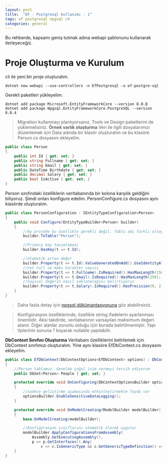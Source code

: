 ```yaml
---
layout: post
title:  "EF - Postgresql kullanımı - 1"
tags: ef postgresql npgsql c#
categories: general
---
```

Bu rehberde, kapsamı geniş tutmak adına webapi şablonunu kullanarak ilerleyeceğiz.
# Proje Oluşturma ve Kurulum
cli ile yeni bir proje oluşturalım.
``` shell
dotnet new webapi --use-controllers -n EfPostgresql -o ef-postgre-sql
```
Gerekli paketleri yükleyelim:

``` shell
dotnet add package Microsoft.EntityFrameworkCore --version 8.0.8
dotnet add package Npgsql.EntityFrameworkCore.PostgreSQL --version 8.0.4
```
> Migration kullanmayı planlıyorsanız, Tools ve Design paketlerini de yüklemelisiniz.
**Örnek varlık oluşturma**
Veri ile ilgili dosyalarımızı düzenlemek için Data adında bir klasör oluşturalım ve bu klasöre Person.cs dosyasını ekleyelim.

``` csharp
public class Person
{
    public int Id { get; set; }
    public string Fullname { get; set; }
    public string Email { get; set; }
    public DateTime Birthdate { get; set; }
    public decimal Salary { get; set; }
    public bool IsActive { get; set; }
}
```
Person sınıfındaki özelliklerin veritabanında bir kolona karşılık geldiğini biliyoruz. Şimdi onları konfigure edelim.
PersonConfigure.cs dosyasını aynı klasörde oluşturalım.
``` csharp
public class PersonConfiguration : IEntityTypeConfiguration<Person>
{
    public void Configure(EntityTypeBuilder<Person> builder)
    {
        //bu projede bu özellikle gerekli değil. Tablo adı farklı olsaydı gerekli olacaktı
        builder.ToTable("Person");

        //Primary key tanımlaması
        builder.HasKey(t => t.Id);

        //otomatik artan değer
        builder.Property(t => t.Id).ValueGeneratedOnAdd().UseIdentityAlwaysColumn();
        //not null ve maks karakter sayısı
        builder.Property(t => t.Fullname).IsRequired().HasMaxLength(150);
        builder.Property(t => t.Email).IsRequired().HasMaxLength(250);
        //Sayısal değerin nasıl saklanacağını belirtiyoruz
        builder.Property(t => t.Salary).IsRequired().HasPrecision(8, 2);
    }
}
```
> Daha fazla detay için [npgsql dökümantasyonuna](https://www.npgsql.org/efcore/index.html) göz atabilirsiniz.

> Konfigürasyon özelliklerinde, özellikle string ifadelerin ayarlanması önemlidir. Aksi takdirde, veritabanının varsayılan maksimum değeri atanır. Diğer alanlar zorunlu olduğu için burada belirtilmemiştir. Yapı tiplerinin sonuna ? koyarak nullable yapılabilir.

**DbContext Sınıfını Oluşturma**
Veritabanı özelliklerini belirlemek için DbContext sınıfımızı oluşturalım. Yine aynı klasöre EfDbContext.cs dosyasını ekleyelim.

``` csharp
public class EfDbContext(DbContextOptions<EfDbContext> options) : DbContext(options)
{
    //Person tablomuz. Genelde çoğul isim vermeyi tercih ediyorum
    public DbSet<Person> People { get; set; }

    protected override void OnConfiguring(DbContextOptionsBuilder optionsBuilder)
    {
        //sadece geliştirme aşamasında etkinleştirmekte fayda var
        optionsBuilder.EnableSensitiveDataLogging();
    }

    protected override void OnModelCreating(ModelBuilder modelBuilder)
    {
        base.OnModelCreating(modelBuilder);

        //Konfigürasyon sınıflarını otomatik olarak uygular
        modelBuilder.ApplyConfigurationsFromAssembly(
            Assembly.GetExecutingAssembly(),
            p => p.GetInterfaces().Any(
                c => c.IsGenericType && c.GetGenericTypeDefinition() == typeof(IEntityTypeConfiguration<>)));
    }
}
```
